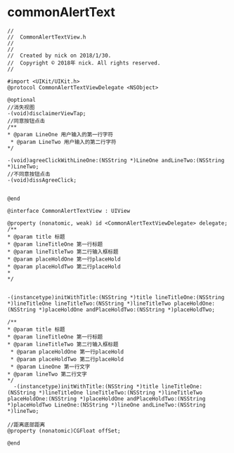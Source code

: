 # commonAlertText
    //
    //  CommonAlertTextView.h
    //
    //
    //  Created by nick on 2018/1/30.
    //  Copyright © 2018年 nick. All rights reserved.
    //

    #import <UIKit/UIKit.h>
    @protocol CommonAlertTextViewDelegate <NSObject>

    @optional
    //消失视图
    -(void)disclaimerViewTap;
    //同意按钮点击
    /**
    * @param LineOne 用户输入的第一行字符
     * @param LineTwo 用户输入的第二行字符
    */

    -(void)agreeClickWithLineOne:(NSString *)LineOne andLineTwo:(NSString *)LineTwo;
    //不同意按钮点击
    -(void)dissAgreeClick;


    @end

    @interface CommonAlertTextView : UIView

    @property (nonatomic, weak) id <CommonAlertTextViewDelegate> delegate;
    /**
    * @param title 标题
    * @param lineTitleOne 第一行标题
    * @param lineTitleTwo 第二行输入框标题
    * @param placeHoldOne 第一行placeHold
    * @param placeHoldTwo 第二行placeHold
    *
    */


    -(instancetype)initWithTitle:(NSString *)title lineTitleOne:(NSString *)lineTitleOne lineTitleTwo:(NSString *)lineTitleTwo placeHoldOne:(NSString *)placeHoldOne andPlaceHoldTwo:(NSString *)placeHoldTwo;

    /**
    * @param title 标题
    * @param lineTitleOne 第一行标题
    * @param lineTitleTwo 第二行输入框标题
     * @param placeHoldOne 第一行placeHold
     * @param placeHoldTwo 第二行placeHold
     * @param LineOne 第一行文字
    * @param lineTwo 第二行文字
    */
      -(instancetype)initWithTitle:(NSString *)title lineTitleOne:(NSString *)lineTitleOne lineTitleTwo:(NSString *)lineTitleTwo placeHoldOne:(NSString *)placeHoldOne andPlaceHoldTwo:(NSString *)placeHoldTwo LineOne:(NSString *)lineOne andLineTwo:(NSString *)lineTwo;

    //距离底部距离
    @property (nonatomic)CGFloat offSet;

    @end
